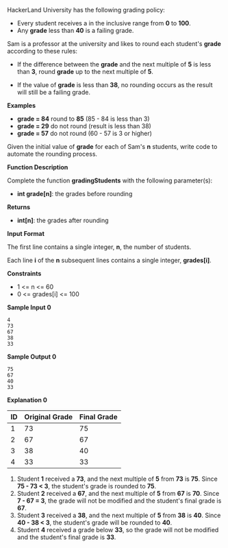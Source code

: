 HackerLand University has the following grading policy:

- Every student receives a  in the inclusive range from **0** to **100**.
- Any **grade** less than **40** is a failing grade.

Sam is a professor at the university and likes to round each student's **grade** according to these rules:

- If the difference between the **grade** and the next multiple of **5** is less than **3**, round **grade** up to the next multiple of **5**.

- If the value of **grade** is less than **38**, no rounding occurs as the result will still be a failing grade.

**Examples**

- **grade = 84** round to **85** (85 - 84 is less than 3)
- **grade = 29** do not round (result is less than 38)
- **grade = 57** do not round (60 - 57 is 3 or higher)

Given the initial value of **grade** for each of Sam's **n** students, write code to automate the rounding process.

**Function Description**

Complete the function **gradingStudents** with the following parameter(s):

- **int grade[n]**: the grades before rounding

**Returns**

- **int[n]**: the grades after rounding

**Input Format**

The first line contains a single integer, **n**, the number of students.

Each line **i** of the **n** subsequent lines contains a single integer, **grades[i]**.

**Constraints**

- 1 <= n <= 60
- 0 <= grades[i] <= 100

**Sample Input 0**
```
4
73
67
38
33
```

**Sample Output 0**
```
75
67
40
33
```

**Explanation 0**

| ID | Original Grade | Final Grade |
| -- |----------------|------------ |
| 1  | 73             | 75          |
| 2  | 67             | 67          |
| 3  | 38             | 40          |
| 4  | 33             | 33          |


1. Student **1** received a **73**, and the next multiple of **5** from **73** is **75**. Since **75 - 73 < 3**, the student's grade is rounded to **75**.
2. Student **2** received a **67**, and the next multiple of **5** from **67** is **70**. Since **7 - 67 = 3**, the grade will not be modified and the student's final grade is **67**.
3. Student **3** received a **38**, and the next multiple of **5** from **38** is **40**. Since **40 - 38 < 3**, the student's grade will be rounded to **40**.
4. Student **4** received a grade below **33**, so the grade will not be modified and the student's final grade is **33**.
